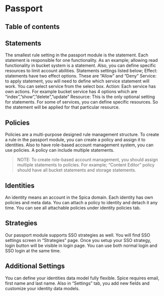 # Passport

## Table of contents

## Statements
The smallest rule setting in the passport module is the statement. Each statement is responsible for one functionality. As an example; allowing read functionality in bucket system is a statement. Also, you can define specific resources to limit account abilities. Statements settings listed below;
Effect: statements have two effect options. These are “Allow” and “Deny”
Service: to apply statement, you will need to define which service statement will work. You can select service from the select box.
Action: Each service has own actions. For example bucket service has 4 options which are “index”,”show”,”delete”,”update”
Resource: This is the only optional setting for statements. For some of services, you can define specific resources. So the statement will be applied for that particular resource.

## Policies

Policies are a multi-purpose designed rule management structure. To create a rule in the passport module, you can create a policy and assign it to identities. Also to have role-based account management system, you can use policies. A policy can include multiple statements. 

> NOTE: To create role-based account management, you should assign multiple statements to policies. For example; “Content Editor” policy should have all bucket statements and storage statements.


## Identities
An identity means an account in the Spica domain. Each identity has own policies and meta data. You can attach a policy to identity and detach it any time. You can see all attachable policies under identity policies tab.


## Strategies
Our passport module supports SSO strategies as well. You will find SSO settings screen in “Strategies” page. Once you setup your SSO strategy, login button will be visible in login page. You can use both normal login and SSO login at the same time.


## Additional Settings
You can define your identities data model fully flexible. Spice requires email, first name and last name. Also in “Settings” tab, you add new fields and customize your identity data models.
